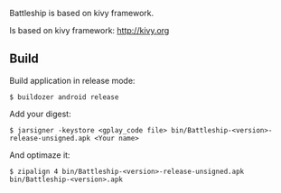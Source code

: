 Battleship is based on kivy framework.

Is based on kivy framework: http://kivy.org

## Build

Build application in release mode:

    $ buildozer android release

Add your digest:

    $ jarsigner -keystore <gplay_code file> bin/Battleship-<version>-release-unsigned.apk <Your name>

And optimaze it:

    $ zipalign 4 bin/Battleship-<version>-release-unsigned.apk  bin/Battleship-<version>.apk
